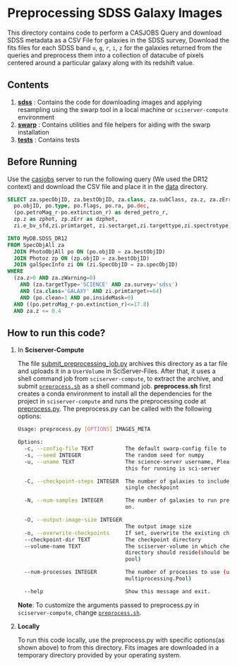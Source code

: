 # Preprocessing SDSS Galaxy Images 
This directory contains code to perform a CASJOBS Query and download SDSS metadata as a CSV File for galaxies in the
SDSS survey, Download the fits files for each SDSS band `u`, `g`, `r`, `i`, `z` for the galaxies returned from the queries
and preprocess them into a collection of datacube of pixels centered around a particular galaxy along with its redshift value.

## Contents
1. [__sdss__](./sdss) : Contains the code for downloading images and applying resampling using the swarp tool in a local 
machine or `sciserver-compute` environment
2. [__swarp__](./swarp) : Contains utilities and file helpers for aiding with the swarp installation
3. [__tests__](./tests) : Contains tests

## Before Running
Use the [casjobs](http://skyserver.sdss.org/CasJobs) server to run the following query (We used the DR12 context) and 
download the CSV file and place it in the [data](./data) directory. 
```sql
SELECT za.specObjID, za.bestObjID, za.class, za.subClass, za.z, za.zErr,
  po.objID, po.type, po.flags, po.ra, po.dec,
  (po.petroMag_r-po.extinction_r) as dered_petro_r,
  zp.z as zphot, zp.zErr as dzphot,
  zi.e_bv_sfd,zi.primtarget, zi.sectarget,zi.targettype,zi.spectrotype,zi.subclass

INTO MyDB.SDSS_DR12
FROM SpecObjAll za
  JOIN PhotoObjAll po ON (po.objID = za.bestObjID)
  JOIN Photoz zp ON (zp.objID = za.bestObjID)
  JOIN galSpecInfo zi ON (zi.SpecObjID = za.specObjID)
WHERE
  (za.z>0 AND za.zWarning=0)
    AND (za.targetType='SCIENCE' AND za.survey='sdss')
    AND (za.class='GALAXY' AND zi.primtarget>=64)
    AND (po.clean=1 AND po.insideMask=0)
  AND ((po.petroMag_r-po.extinction_r)<=17.8)
  AND za.z <= 0.4
```

## How to run this code?

1. In __Sciserver-Compute__

    The file [submit_preprocessing_job.py](submit_preprocessing_job.py) archives this directory as a tar file
and uploads it in a `UserVolume` in SciServer-Files. After that, it uses a shell command job from 
`sciserver-compute`, to extract the archive, and submit [`preprocess.sh`](preprocess.sh) as a shell command job.
__preprocess.sh__ first creates a conda environment to install all the dependencies for the project in `sciserver-compute`
and runs the preprocessing code at [preprocess.py](sdss/preprocess.py). The preprocess.py can be called with the following 
options:
    ```bash
    Usage: preprocess.py [OPTIONS] IMAGES_META
    
    Options:
      -c, --config-file TEXT          The default swarp-config file to use
      -s, --seed INTEGER              The random seed for numpy
      -u, --uname TEXT                The science-server username, Please provide
                                      this for running is sci-server
    
      -C, --checkpoint-steps INTEGER  The number of galaxies to include in a
                                      single checkpoint
    
      -N, --num-samples INTEGER       The number of galaxies to run pre-processing
                                      on.
    
      -O, --output-image-size INTEGER
                                      The output image size
      -o, --overwrite-checkpoints     If set, overwrite the existing checkpoints
      --checkpoint-dir TEXT           The checkpoint directory
      --volume-name TEXT              The sciserver-volume in which checkpoint
                                      directory should reside(should be in Storage
                                      pool)
    
      --num-processes INTEGER         The number of processes to use (uses
                                      multiprocessing.Pool)
    
      --help                          Show this message and exit.
    ```
    __Note__: To customize the arguments passed to preprocess.py in `sciserver-compute`, change [`preprocess.sh`](./preprocess.sh).

2.  __Locally__

    To run this code locally, use the preprocess.py with specific options(as shown above) to 
from this directory. Fits images are downloaded in a temporary directory provided by your operating system.